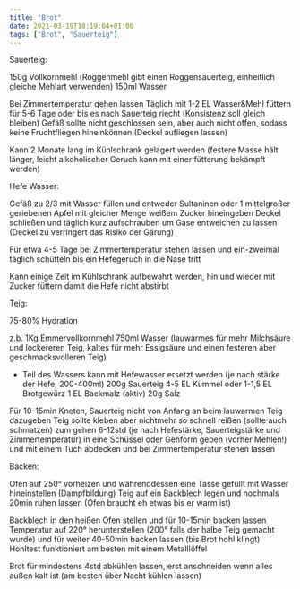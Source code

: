 ```yaml
---
title: "Brot"
date: 2021-03-19T18:19:04+01:00
tags: ["Brot", "Sauerteig"]
---
```


Sauerteig:

150g Vollkornmehl (Roggenmehl gibt einen Roggensauerteig, einheitlich gleiche Mehlart verwenden)
150ml Wasser

Bei Zimmertemperatur gehen lassen
Täglich mit 1-2 EL Wasser&Mehl füttern für 5-6 Tage oder bis es nach Sauerteig riecht (Konsistenz soll gleich bleiben)
Gefäß sollte nicht geschlossen sein, aber auch nicht offen, sodass keine Fruchtfliegen hineinkönnen (Deckel aufliegen lassen)

Kann 2 Monate lang im Kühlschrank gelagert werden (festere Masse hält länger, leicht alkoholischer Geruch kann mit einer fütterung bekämpft werden)


Hefe Wasser:

Gefäß zu 2/3 mit Wasser füllen und entweder Sultaninen oder 1 mittelgroßer geriebenen Apfel mit gleicher Menge weißem Zucker hineingeben
Deckel schließen und täglich kurz aufschrauben um Gase entweichen zu lassen (Deckel zu verringert das Risiko der Gärung)

Für etwa 4-5 Tage bei Zimmertemperatur stehen lassen und ein-zweimal täglich schütteln bis ein Hefegeruch in die Nase tritt  

Kann einige Zeit im Kühlschrank aufbewahrt werden, hin und wieder mit Zucker füttern damit die Hefe nicht abstirbt


Teig:

75-80% Hydration

z.b. 
1Kg Emmervollkornmehl
750ml Wasser (lauwarmes für mehr Milchsäure und lockereren Teig, kaltes für mehr Essigsäure und einen festeren aber geschmacksvolleren Teig)
- Teil des Wassers kann mit Hefewasser ersetzt werden (je nach stärke der Hefe, 200-400ml)
200g Sauerteig
4-5 EL Kümmel oder 1-1,5 EL Brotgewürz
1 EL Backmalz (aktiv)
20g Salz 

Für 10-15min Kneten, Sauerteig nicht von Anfang an beim lauwarmen Teig dazugeben
Teig sollte kleben aber nichtmehr so schnell reißen (sollte auch schmatzen)
zum gehen 6-12std (je nach Hefestärke, Sauerteigstärke und Zimmertemperatur) in eine Schüssel oder Gehform geben (vorher Mehlen!) und mit einem Tuch abdecken und bei Zimmertemperatur stehen lassen


Backen:

Ofen auf 250° vorheizen und währenddessen eine Tasse gefüllt mit Wasser hineinstellen (Dampfbildung)
Teig auf ein Backblech legen und nochmals 20min ruhen lassen (Ofen braucht eh etwas bis er warm ist)

Backblech in den heißen Ofen stellen und für 10-15min backen lassen
Temperatur auf 220° herunterstellen (200° falls der halbe Teig gemacht wurde)
und für weiter 40-50min backen lassen (bis Brot hohl klingt)
Hohltest funktioniert am besten mit einem Metalllöffel

Brot für mindestens 4std abkühlen lassen, erst anschneiden wenn alles außen kalt ist (am besten über Nacht kühlen lassen)

